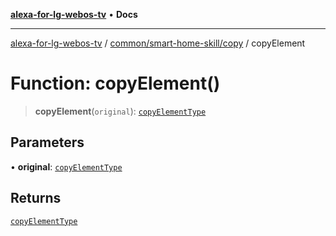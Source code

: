 [**alexa-for-lg-webos-tv**](../../../../README.md) • **Docs**

***

[alexa-for-lg-webos-tv](../../../../modules.md) / [common/smart-home-skill/copy](../README.md) / copyElement

# Function: copyElement()

> **copyElement**(`original`): [`copyElementType`](../type-aliases/copyElementType.md)

## Parameters

• **original**: [`copyElementType`](../type-aliases/copyElementType.md)

## Returns

[`copyElementType`](../type-aliases/copyElementType.md)
